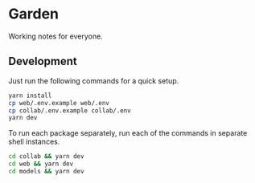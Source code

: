 # Garden

Working notes for everyone.

## Development

Just run the following commands for a quick setup.

```bash
yarn install
cp web/.env.example web/.env
cp collab/.env.example collab/.env
yarn dev
```

To run each package separately, run each of the commands in separate shell instances.

```bash
cd collab && yarn dev
cd web && yarn dev
cd models && yarn dev
```
